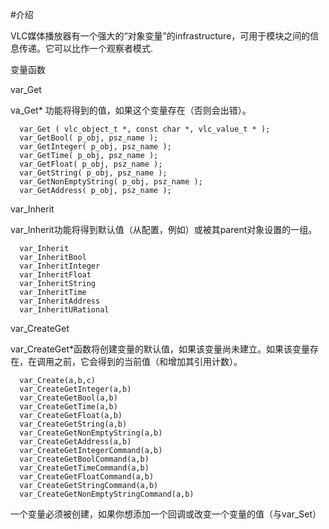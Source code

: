 #介绍

VLC媒体播放器有一个强大的“对象变量”的infrastructure，可用于模块之间的信息传递。它可以比作一个观察者模式.

变量函数

var_Get 

va_Get* 功能将得到的值，如果这个变量存在（否则会出错）。

      var_Get ( vlc_object_t *, const char *, vlc_value_t * );
      var_GetBool( p_obj, psz_name );
      var_GetInteger( p_obj, psz_name );
      var_GetTime( p_obj, psz_name );
      var_GetFloat( p_obj, psz_name );
      var_GetString( p_obj, psz_name );
      var_GetNonEmptyString( p_obj, psz_name );
      var_GetAddress( p_obj, psz_name );

var_Inherit 

var_Inherit功能将得到默认值（从配置，例如）或被其parent对象设置的一组。

      var_Inherit
      var_InheritBool
      var_InheritInteger
      var_InheritFloat
      var_InheritString
      var_InheritTime
      var_InheritAddress
      var_InheritURational

var_CreateGet 

var_CreateGet*函数将创建变量的默认值，如果该变量尚未建立。如果该变量存在，在调用之前，它会得到的当前值（和增加其引用计数）。

      var_Create(a,b,c)
      var_CreateGetInteger(a,b)
      var_CreateGetBool(a,b)
      var_CreateGetTime(a,b)
      var_CreateGetFloat(a,b)
      var_CreateGetString(a,b)
      var_CreateGetNonEmptyString(a,b)
      var_CreateGetAddress(a,b)
      var_CreateGetIntegerCommand(a,b)
      var_CreateGetBoolCommand(a,b)
      var_CreateGetTimeCommand(a,b)
      var_CreateGetFloatCommand(a,b)
      var_CreateGetStringCommand(a,b)
      var_CreateGetNonEmptyStringCommand(a,b)

一个变量必须被创建，如果你想添加一个回调或改变一个变量的值（与var_Set）



